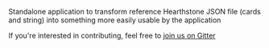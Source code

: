 Standalone application to transform reference Hearthstone JSON file (cards and string) into something more easily usable by the application

If you're interested in contributing, feel free to [join us on Gitter](https://gitter.im/zerotoheroes/Lobby)